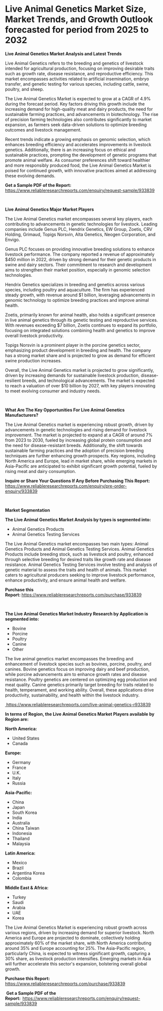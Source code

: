 <p><h1>Live Animal Genetics Market Size, Market Trends, and Growth Outlook forecasted for period from 2025 to 2032</h1></p><p><strong>Live Animal Genetics Market Analysis and Latest Trends</strong></p>
<p><p>Live Animal Genetics refers to the breeding and genetics of livestock intended for agricultural production, focusing on improving desirable traits such as growth rate, disease resistance, and reproductive efficiency. This market encompasses activities related to artificial insemination, embryo transfer, and genetic testing for various species, including cattle, swine, poultry, and sheep.</p><p>The Live Animal Genetics Market is expected to grow at a CAGR of 4.9% during the forecast period. Key factors driving this growth include the increasing demand for high-quality meat and dairy products, the need for sustainable farming practices, and advancements in biotechnology. The rise of precision farming technologies also contributes significantly to market expansion, as farmers seek data-driven solutions to optimize breeding outcomes and livestock management.</p><p>Recent trends indicate a growing emphasis on genomic selection, which enhances breeding efficiency and accelerates improvements in livestock genetics. Additionally, there is an increasing focus on ethical and sustainable practices, prompting the development of genetic programs that promote animal welfare. As consumer preferences shift toward healthier and more responsibly produced food, the Live Animal Genetics Market is poised for continued growth, with innovative practices aimed at addressing these evolving demands.</p></p>
<p><strong>Get a Sample PDF of the Report:&nbsp;</strong> <a href="https://www.reliableresearchreports.com/enquiry/request-sample/933839?utm_campaign=3324&utm_medium=2&utm_source=Github&utm_content=ia&utm_term=18042025&utm_id=live-animal-genetics">https://www.reliableresearchreports.com/enquiry/request-sample/933839</a></p>
<p>&nbsp;</p>
<p><strong>Live Animal Genetics Major Market Players</strong></p>
<p><p>The Live Animal Genetics market encompasses several key players, each contributing to advancements in genetic technologies for livestock. Leading companies include Genus PLC, Hendrix Genetics, EW Group, Zoetis, CRV Holding, Grimaud, Topigs Norsvin, Alta Genetics, Neogen Corporation, and Envigo.</p><p>Genus PLC focuses on providing innovative breeding solutions to enhance livestock performance. The company reported a revenue of approximately $450 million in 2022, driven by strong demand for their genetic products in swine and dairy sectors. Their commitment to research and development aims to strengthen their market position, especially in genomic selection technologies.</p><p>Hendrix Genetics specializes in breeding and genetics across various species, including poultry and aquaculture. The firm has experienced steady growth, with revenue around $1 billion, leveraging advancements in genomic technology to optimize breeding practices and improve animal health.</p><p>Zoetis, primarily known for animal health, also holds a significant presence in live animal genetics through its genetic testing and reproductive services. With revenues exceeding $7 billion, Zoetis continues to expand its portfolio, focusing on integrated solutions combining health and genetics to improve overall livestock productivity.</p><p>Topigs Norsvin is a prominent player in the porcine genetics sector, emphasizing product development in breeding and health. The company has a strong market share and is projected to grow as demand for efficient swine production increases.</p><p>Overall, the Live Animal Genetics market is projected to grow significantly, driven by increasing demands for sustainable livestock production, disease-resilient breeds, and technological advancements. The market is expected to reach a valuation of over $10 billion by 2027, with key players innovating to meet evolving consumer and industry needs.</p></p>
<p>&nbsp;</p>
<p><strong>What Are The Key Opportunities For Live Animal Genetics Manufacturers?</strong></p>
<p><p>The Live Animal Genetics market is experiencing robust growth, driven by advancements in genetic technologies and rising demand for livestock improvement. The market is projected to expand at a CAGR of around 7% from 2023 to 2030, fueled by increasing global protein consumption and the need for disease-resistant breeds. Additionally, the shift towards sustainable farming practices and the adoption of precision breeding techniques are further enhancing growth prospects. Key regions, including North America and Europe, lead in market share, while emerging markets in Asia-Pacific are anticipated to exhibit significant growth potential, fueled by rising meat and dairy consumption.</p></p>
<p><strong>Inquire or Share Your Questions If Any Before Purchasing This Report:</strong> <a href="https://www.reliableresearchreports.com/enquiry/pre-order-enquiry/933839?utm_campaign=3324&utm_medium=2&utm_source=Github&utm_content=ia&utm_term=18042025&utm_id=live-animal-genetics">https://www.reliableresearchreports.com/enquiry/pre-order-enquiry/933839</a></p>
<p>&nbsp;</p>
<p><strong>Market Segmentation</strong></p>
<p><strong>The Live Animal Genetics Market Analysis by types is segmented into:</strong></p>
<p><ul><li>Animal Genetics Products</li><li>Animal Genetics Testing Services</li></ul></p>
<p><p>The Live Animal Genetics market encompasses two main types: Animal Genetics Products and Animal Genetics Testing Services. Animal Genetics Products include breeding stock, such as livestock and poultry, enhanced through selective breeding for desired traits like growth rate and disease resistance. Animal Genetics Testing Services involve testing and analysis of genetic material to assess the traits and health of animals. This market caters to agricultural producers seeking to improve livestock performance, enhance productivity, and ensure animal health and welfare.</p></p>
<p><strong>Purchase this Report:&nbsp;</strong><a href="https://www.reliableresearchreports.com/purchase/933839?utm_campaign=3324&utm_medium=2&utm_source=Github&utm_content=ia&utm_term=18042025&utm_id=live-animal-genetics">https://www.reliableresearchreports.com/purchase/933839</a></p>
<p>&nbsp;</p>
<p><strong>The Live Animal Genetics Market Industry Research by Application is segmented into:</strong></p>
<p><ul><li>Bovine</li><li>Porcine</li><li>Poultry</li><li>Canine</li><li>Other</li></ul></p>
<p><p>The live animal genetics market encompasses the breeding and enhancement of livestock species such as bovines, porcine, poultry, and canines. Bovine genetics focus on improving dairy and beef production, while porcine advancements aim to enhance growth rates and disease resistance. Poultry genetics are centered on optimizing egg production and meat quality. Canine genetics primarily target breeding for traits related to health, temperament, and working ability. Overall, these applications drive productivity, sustainability, and health within the livestock industry.</p></p>
<p><a href="https://www.reliableresearchreports.com/live-animal-genetics-r933839?utm_campaign=3324&utm_medium=2&utm_source=Github&utm_content=ia&utm_term=18042025&utm_id=live-animal-genetics">&nbsp;https://www.reliableresearchreports.com/live-animal-genetics-r933839</a></p>
<p><strong>In terms of Region, the Live Animal Genetics Market Players available by Region are:</strong></p>
<p>
    <p> <strong> North America: </strong>
        <ul>
            <li>United States</li>
            <li>Canada</li>
        </ul>
        </p> 
    <p> <strong> Europe: </strong>
        <ul>
            <li>Germany</li>
            <li>France</li>
            <li>U.K.</li>
            <li>Italy</li>
            <li>Russia</li>
        </ul>
        </p> 
    <p> <strong> Asia-Pacific: </strong>
        <ul>
            <li>China</li>
            <li>Japan</li>
            <li>South Korea</li>
            <li>India</li>
            <li>Australia</li>
            <li>China Taiwan</li>
            <li>Indonesia</li>
            <li>Thailand</li>
            <li>Malaysia</li>
        </ul>
        </p> 
    <p> <strong> Latin America: </strong>
        <ul>
            <li>Mexico</li>
            <li>Brazil</li>
            <li>Argentina Korea</li>
            <li>Colombia</li>
        </ul>
        </p> 
    <p> <strong> Middle East & Africa: </strong>
        <ul>
            <li>Turkey</li>
            <li>Saudi</li>
            <li>Arabia</li>
            <li>UAE</li>
            <li>Korea</li>
        </ul>
    </p>
    </p>
<p><p>The Live Animal Genetics Market is experiencing robust growth across various regions, driven by increasing demand for superior livestock. North America and Europe are projected to dominate, collectively holding approximately 60% of the market share, with North America contributing around 35% and Europe accounting for 25%. The Asia-Pacific region, particularly China, is expected to witness significant growth, capturing a 30% share, as livestock production intensifies. Emerging markets in Asia will further accelerate this sector's expansion, bolstering overall global growth.</p></p>
<p><strong>Purchase this Report: </strong><a href="https://www.reliableresearchreports.com/purchase/933839?utm_campaign=3324&utm_medium=2&utm_source=Github&utm_content=ia&utm_term=18042025&utm_id=live-animal-genetics">https://www.reliableresearchreports.com/purchase/933839</a></p>
<p>&nbsp;<strong>Get a Sample PDF of the Report:&nbsp;&nbsp;</strong><a href="https://www.reliableresearchreports.com/enquiry/request-sample/933839?utm_campaign=3324&utm_medium=2&utm_source=Github&utm_content=ia&utm_term=18042025&utm_id=live-animal-genetics">https://www.reliableresearchreports.com/enquiry/request-sample/933839</a></p>
<p><strong></strong></p>
<p><p></p><p></p><p></p></p>
